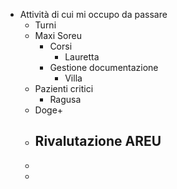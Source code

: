 - Attività di cui mi occupo da passare
	- Turni
	- Maxi Soreu
		- Corsi
			- Lauretta
		- Gestione documentazione
			- Villa
	- Pazienti critici
		- Ragusa
	- Doge+
	- Rivalutazione AREU
		-
	-
	-